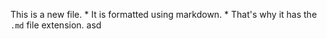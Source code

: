 This is a new file. * It is formatted using markdown. * That's why it has the `.md` file extension.
asd
